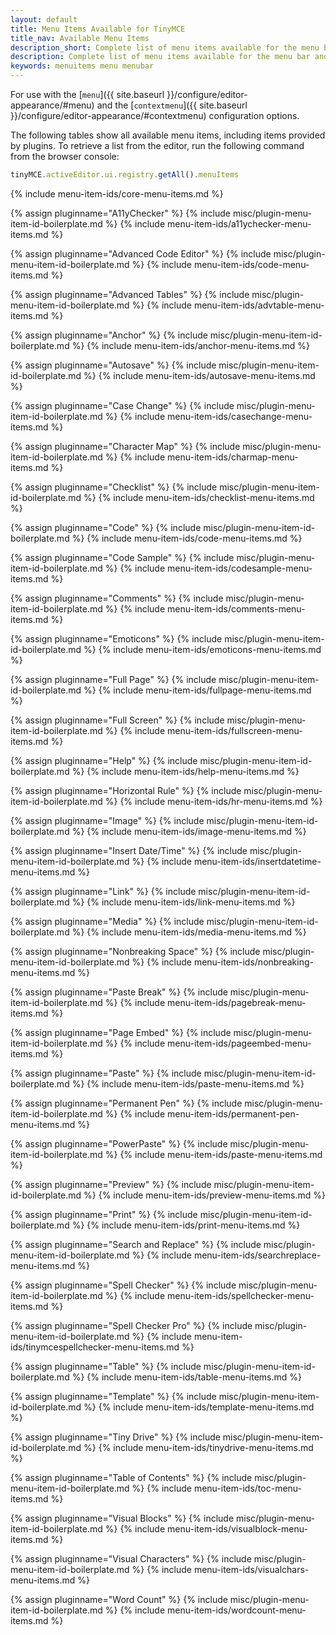 ```yaml
---
layout: default
title: Menu Items Available for TinyMCE
title_nav: Available Menu Items
description_short: Complete list of menu items available for the menu bar and context menus.
description: Complete list of menu items available for the menu bar and context menus.
keywords: menuitems menu menubar
---
```


For use with the [`menu`]({{ site.baseurl }}/configure/editor-appearance/#menu) and the [`contextmenu`]({{ site.baseurl }}/configure/editor-appearance/#contextmenu) configuration options.

The following tables show all available menu items, including items provided by plugins. To retrieve a list from the editor, run the following command from the browser console:

```js
tinyMCE.activeEditor.ui.registry.getAll().menuItems
```

{% include menu-item-ids/core-menu-items.md %}

{% assign pluginname="A11yChecker" %}
{% include misc/plugin-menu-item-id-boilerplate.md %}
{% include menu-item-ids/a11ychecker-menu-items.md %}

{% assign pluginname="Advanced Code Editor" %}
{% include misc/plugin-menu-item-id-boilerplate.md %}
{% include menu-item-ids/code-menu-items.md %}

{% assign pluginname="Advanced Tables" %}
{% include misc/plugin-menu-item-id-boilerplate.md %}
{% include menu-item-ids/advtable-menu-items.md %}

{% assign pluginname="Anchor" %}
{% include misc/plugin-menu-item-id-boilerplate.md %}
{% include menu-item-ids/anchor-menu-items.md %}

{% assign pluginname="Autosave" %}
{% include misc/plugin-menu-item-id-boilerplate.md %}
{% include menu-item-ids/autosave-menu-items.md %}

{% assign pluginname="Case Change" %}
{% include misc/plugin-menu-item-id-boilerplate.md %}
{% include menu-item-ids/casechange-menu-items.md %}

{% assign pluginname="Character Map" %}
{% include misc/plugin-menu-item-id-boilerplate.md %}
{% include menu-item-ids/charmap-menu-items.md %}

{% assign pluginname="Checklist" %}
{% include misc/plugin-menu-item-id-boilerplate.md %}
{% include menu-item-ids/checklist-menu-items.md %}

{% assign pluginname="Code" %}
{% include misc/plugin-menu-item-id-boilerplate.md %}
{% include menu-item-ids/code-menu-items.md %}

{% assign pluginname="Code Sample" %}
{% include misc/plugin-menu-item-id-boilerplate.md %}
{% include menu-item-ids/codesample-menu-items.md %}

{% assign pluginname="Comments" %}
{% include misc/plugin-menu-item-id-boilerplate.md %}
{% include menu-item-ids/comments-menu-items.md %}

{% assign pluginname="Emoticons" %}
{% include misc/plugin-menu-item-id-boilerplate.md %}
{% include menu-item-ids/emoticons-menu-items.md %}

{% assign pluginname="Full Page" %}
{% include misc/plugin-menu-item-id-boilerplate.md %}
{% include menu-item-ids/fullpage-menu-items.md %}

{% assign pluginname="Full Screen" %}
{% include misc/plugin-menu-item-id-boilerplate.md %}
{% include menu-item-ids/fullscreen-menu-items.md %}

{% assign pluginname="Help" %}
{% include misc/plugin-menu-item-id-boilerplate.md %}
{% include menu-item-ids/help-menu-items.md %}

{% assign pluginname="Horizontal Rule" %}
{% include misc/plugin-menu-item-id-boilerplate.md %}
{% include menu-item-ids/hr-menu-items.md %}

{% assign pluginname="Image" %}
{% include misc/plugin-menu-item-id-boilerplate.md %}
{% include menu-item-ids/image-menu-items.md %}

{% assign pluginname="Insert Date/Time" %}
{% include misc/plugin-menu-item-id-boilerplate.md %}
{% include menu-item-ids/insertdatetime-menu-items.md %}

{% assign pluginname="Link" %}
{% include misc/plugin-menu-item-id-boilerplate.md %}
{% include menu-item-ids/link-menu-items.md %}

{% assign pluginname="Media" %}
{% include misc/plugin-menu-item-id-boilerplate.md %}
{% include menu-item-ids/media-menu-items.md %}

{% assign pluginname="Nonbreaking Space" %}
{% include misc/plugin-menu-item-id-boilerplate.md %}
{% include menu-item-ids/nonbreaking-menu-items.md %}

{% assign pluginname="Paste Break" %}
{% include misc/plugin-menu-item-id-boilerplate.md %}
{% include menu-item-ids/pagebreak-menu-items.md %}

{% assign pluginname="Page Embed" %}
{% include misc/plugin-menu-item-id-boilerplate.md %}
{% include menu-item-ids/pageembed-menu-items.md %}

{% assign pluginname="Paste" %}
{% include misc/plugin-menu-item-id-boilerplate.md %}
{% include menu-item-ids/paste-menu-items.md %}

{% assign pluginname="Permanent Pen" %}
{% include misc/plugin-menu-item-id-boilerplate.md %}
{% include menu-item-ids/permanent-pen-menu-items.md %}

{% assign pluginname="PowerPaste" %}
{% include misc/plugin-menu-item-id-boilerplate.md %}
{% include menu-item-ids/paste-menu-items.md %}

{% assign pluginname="Preview" %}
{% include misc/plugin-menu-item-id-boilerplate.md %}
{% include menu-item-ids/preview-menu-items.md %}

{% assign pluginname="Print" %}
{% include misc/plugin-menu-item-id-boilerplate.md %}
{% include menu-item-ids/print-menu-items.md %}

{% assign pluginname="Search and Replace" %}
{% include misc/plugin-menu-item-id-boilerplate.md %}
{% include menu-item-ids/searchreplace-menu-items.md %}

{% assign pluginname="Spell Checker" %}
{% include misc/plugin-menu-item-id-boilerplate.md %}
{% include menu-item-ids/spellchecker-menu-items.md %}

{% assign pluginname="Spell Checker Pro" %}
{% include misc/plugin-menu-item-id-boilerplate.md %}
{% include menu-item-ids/tinymcespellchecker-menu-items.md %}

{% assign pluginname="Table" %}
{% include misc/plugin-menu-item-id-boilerplate.md %}
{% include menu-item-ids/table-menu-items.md %}

{% assign pluginname="Template" %}
{% include misc/plugin-menu-item-id-boilerplate.md %}
{% include menu-item-ids/template-menu-items.md %}

{% assign pluginname="Tiny Drive" %}
{% include misc/plugin-menu-item-id-boilerplate.md %}
{% include menu-item-ids/tinydrive-menu-items.md %}

{% assign pluginname="Table of Contents" %}
{% include misc/plugin-menu-item-id-boilerplate.md %}
{% include menu-item-ids/toc-menu-items.md %}

{% assign pluginname="Visual Blocks" %}
{% include misc/plugin-menu-item-id-boilerplate.md %}
{% include menu-item-ids/visualblock-menu-items.md %}

{% assign pluginname="Visual Characters" %}
{% include misc/plugin-menu-item-id-boilerplate.md %}
{% include menu-item-ids/visualchars-menu-items.md %}

{% assign pluginname="Word Count" %}
{% include misc/plugin-menu-item-id-boilerplate.md %}
{% include menu-item-ids/wordcount-menu-items.md %}